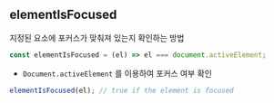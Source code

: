 ## elementIsFocused

지정된 요소에 포커스가 맞춰져 있는지 확인하는 방법

```js
const elementIsFocused = (el) => el === document.activeElement;
```

- `Document.activeElement` 를 이용하여 포커스 여부 확인

```js
elementIsFocused(el); // true if the element is focused
```
